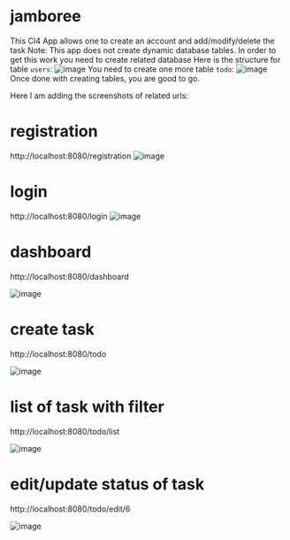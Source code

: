 # jamboree
This CI4 App allows one to create an account and add/modify/delete the task
Note: This app does not create dynamic database tables.
In order to get this work you need to create related database
Here is the structure for table `users`: ![image](https://user-images.githubusercontent.com/48667044/171810886-50f4ee95-5c66-407c-af2b-e2948236711b.png)
You need to create one more table `todo`: ![image](https://user-images.githubusercontent.com/48667044/171811190-279ea5aa-0676-4faa-a10d-2c638c1f2c20.png)
Once done with creating tables, you are good to go.

Here I am adding the screenshots of related urls:
# registration
http://localhost:8080/registration
![image](https://user-images.githubusercontent.com/48667044/171811630-b112b2f6-539e-455f-91f6-d53a8378d1a0.png)

# login
http://localhost:8080/login
![image](https://user-images.githubusercontent.com/48667044/171811757-974bcb6b-f633-4131-9e9a-fda374d92ff9.png)

# dashboard
http://localhost:8080/dashboard

![image](https://user-images.githubusercontent.com/48667044/171811901-a9f7f2cd-f9f2-4a5e-a186-01fe3e751974.png)

# create task
http://localhost:8080/todo

![image](https://user-images.githubusercontent.com/48667044/171812063-dd4eec2f-a4cf-420a-97fe-5d4b0d91662e.png)

# list of task with filter
http://localhost:8080/todo/list

![image](https://user-images.githubusercontent.com/48667044/171812157-c91cb66f-4d7c-4cce-aeb3-10a0cb67b17e.png)

# edit/update status of task
http://localhost:8080/todo/edit/6

![image](https://user-images.githubusercontent.com/48667044/171812255-2ad6ea04-d073-4837-8d1a-7d951f14b49c.png)



